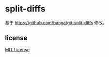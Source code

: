 # split-diffs

基于 https://github.com/banga/git-split-diffs 修改。

## license

[MIT License](./LICENSE)
